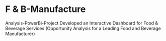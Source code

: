 # F & B-Manufacture
 Analysis-PowerBi-Project
Developed an Interactive Dashboard for Food & Beverage Services (Opportunity Analysis for a Leading Food and Beverage Manufacturer)
